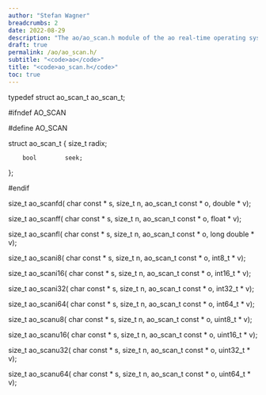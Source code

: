 ```yaml
---
author: "Stefan Wagner"
breadcrumbs: 2
date: 2022-08-29
description: "The ao/ao_scan.h module of the ao real-time operating system."
draft: true
permalink: /ao/ao_scan.h/ 
subtitle: "<code>ao</code>"
title: "<code>ao_scan.h</code>"
toc: true
---
```


typedef struct  ao_scan_t   ao_scan_t;

#ifndef AO_SCAN

#define AO_SCAN

struct  ao_scan_t
{
        size_t      radix;

        bool        seek;
};

#endif

size_t  ao_scanfd(  char const * s, size_t n, ao_scan_t const * o, double      * v);

size_t  ao_scanff(  char const * s, size_t n, ao_scan_t const * o, float       * v);

size_t  ao_scanfl(  char const * s, size_t n, ao_scan_t const * o, long double * v);

size_t  ao_scani8(  char const * s, size_t n, ao_scan_t const * o, int8_t  * v);

size_t  ao_scani16( char const * s, size_t n, ao_scan_t const * o, int16_t * v);

size_t  ao_scani32( char const * s, size_t n, ao_scan_t const * o, int32_t * v);

size_t  ao_scani64( char const * s, size_t n, ao_scan_t const * o, int64_t * v);

size_t  ao_scanu8(  char const * s, size_t n, ao_scan_t const * o, uint8_t  * v);

size_t  ao_scanu16( char const * s, size_t n, ao_scan_t const * o, uint16_t * v);

size_t  ao_scanu32( char const * s, size_t n, ao_scan_t const * o, uint32_t * v);

size_t  ao_scanu64( char const * s, size_t n, ao_scan_t const * o, uint64_t * v);


